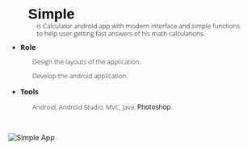 <h1 style="margin-top:0cm;margin-right:0cm;margin-bottom:.25pt;margin-left:29.25pt;text-indent:0cm;line-height:110%;font-family:&quot;Calibri&quot;,sans-serif;color:black;">Simple</h1>
<p style="margin-top:0cm;margin-right:0cm;margin-bottom:.25pt;margin-left:29.25pt;text-indent:0cm;line-height:110%;font-size:15px;font-family:&quot;Calibri&quot;,sans-serif;color:black;"><span style="font-size:13px;line-height:110%;font-family:&quot;Open Sans Light&quot;,sans-serif;">&nbsp; &nbsp; &nbsp;is Calculator android app with modern interface and simple functions&nbsp;</span></p>
<p style="margin-top:0cm;margin-right:0cm;margin-bottom:.25pt;margin-left:29.25pt;text-indent:0cm;line-height:110%;font-size:15px;font-family:&quot;Calibri&quot;,sans-serif;color:black;"><span style="font-size:13px;line-height:110%;font-family:&quot;Open Sans Light&quot;,sans-serif;">&nbsp; &nbsp; &nbsp;to help user getting fast answers of his math calculations.</span></p>
<ul>
  <li style="line-height: 1;"><strong><span style="font-family:&quot;Open Sans&quot;,sans-serif;">Role</span></strong></li>
</ul>
<p style="line-height: 1;"><span style="font-size:13px;line-height:110%;font-family:&quot;Open Sans Light&quot;,sans-serif;">&nbsp; &nbsp; &nbsp; &nbsp; &nbsp; &nbsp; &nbsp; Design the layouts of the application.</span></p>
<p style="line-height: 1;"><span style="font-size:13px;line-height:110%;font-family:&quot;Open Sans Light&quot;,sans-serif;">&nbsp; &nbsp; &nbsp; &nbsp; &nbsp; &nbsp; &nbsp; Develop the android application.</span></p>
<ul>
  <li><strong><span style="font-family:&quot;Open Sans&quot;,sans-serif;">Tools</span></strong></li>
</ul>
<p><span style="font-size:13px;line-height:110%;font-family:&quot;Open Sans Light&quot;,sans-serif;">&nbsp; &nbsp; &nbsp; &nbsp; &nbsp; &nbsp; &nbsp; Android, Android Studio, MVC, Java,</span><span style="font-size:13px;line-height:110%;">&nbsp;Photoshop</span><span style="font-size:13px;line-height:110%;font-family:&quot;Open Sans Light&quot;,sans-serif;">.</span></p>
<p>
  <br>
</p>

![Simple App](https://user-images.githubusercontent.com/33791214/74652997-ee652280-518f-11ea-894a-b2d8630981db.png)
